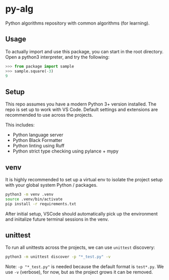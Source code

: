 # py-alg

Python algorithms repository with common algorithms (for learning).

## Usage

To actually import and use this package, you can start in the root directory.
Open a python3 interpreter, and try the following:

```python
>>> from package import sample
>>> sample.square(-3)
9
```

## Setup

This repo assumes you have a modern Python 3+ version installed. The repo is set
up to work with VS Code. Default settings and extensions are recommended to use
across the projects.

This includes:

- Python language server
- Python Black Formatter
- Python linting using Ruff
- Python strict type checking using pylance + mypy

## venv

It is highly recommended to set up a virtual env to isolate the project setup
with your global system Python / packages.

```bash
python3 -m venv .venv
source .venv/bin/activate
pip install -r requirements.txt
```

After initial setup, VSCode should automatically pick up the environment and
iniitalize future terminal sessions in the venv.

## unittest

To run all unittests across the projects, we can use `unittest` discovery:

```bash
python3 -m unittest discover -p "*_test.py" -v
```

Note: `-p "*_test.py"` is needed because the default format is `test*.py`. We
use `-v` (verbose), for now, but as the project grows it can be removed.
